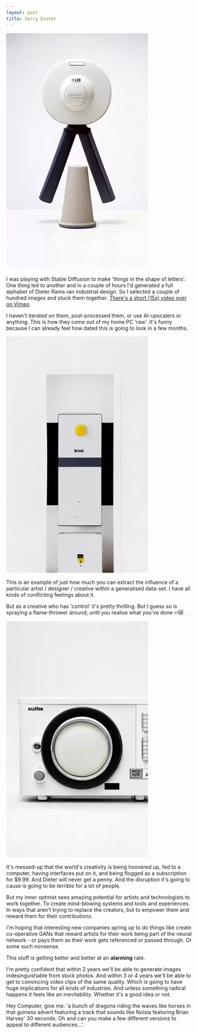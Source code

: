 ```yaml
---
layout: post
title: Sorry Dieter
---
```

<!-- ![sorry to you know who](/images/dieter/dieter1.gif) -->

![this is just a machine spewing...](/images/dieter/dieter1.webp)

I was playing with Stable Diffusion to make 'things in the shape of letters'. One thing led to another and in a couple of hours I'd generated a full alphabet of Dieter Rams-ian industrial design. So I selected a couple of hundred images and stuck them together. [There's a short (15s) video over on Vimeo](https://vimeo.com/745606590).

I haven't iterated on them, post-processed them, or use AI-upscalers or anything. This is how they come out of my home PC 'raw'. It's funny because I can already feel how dated this is going to look in a few months.

<!-- ![sorry to you know who](/images/dieter/dieter2.gif) -->

![this is just a machine spewing...](/images/dieter/dieter3.webp)

This is an example of just how much you can extract the influence of a particular artist / designer / creative within a generalised data-set. I have all kinds of conflicting feelings about it.

But as a creative who has 'control' it's pretty thrilling. But I guess so is spraying a flame-thrower around; until you realise what you've done 🔥😿.

<!-- ![sorry to you know who](/images/dieter/dieter3.gif) -->

![this is just a machine spewing...](/images/dieter/dieter2.webp)

It's messed-up that the world's creativity is being hoovered up, fed to a computer, having interfaces put on it, and being flogged as a subscription for $9.99. And Dieter will never get a penny. And the disruption it's going to cause is going to be terrible for a lot of people.

But my inner optmist sees amazing potential for artists and technologists to work together. To create mind-blowing systems and tools and experiences. In ways that aren't trying to replace the creators, but to empower them and reward them for their contributions.

I'm hoping that interesting new companies spring up to do things like create co-operative GANs that reward artists for their work being part of the neural network - or pays them as their work gets referenced or passed through. Or some such nonsense. 

This stuff is getting better and better at an **alarming** rate. 

I'm pretty confident that within 2 years we'll be able to generate images indesinguishable from stock photos. And within 3 or 4 years we'll be able to get to convincing video clips of the same quality. Which is going to have huge implications for all kinds of industries. And unless something radical happens it feels like an inevitability. Whether it's a good idea or not.

Hey Computer, give me: 'a bunch of dragons riding the waves like horses in that guiness advert featuring a track that sounds like Noisia featuring Brian Harvey' 30 seconds. Oh and can you make a few different versions to appeal to different audiences...'.

